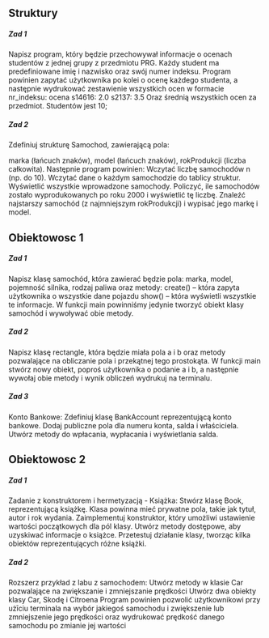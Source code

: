 ## Struktury
##### Zad 1
Napisz program, który będzie przechowywał informacje o ocenach studentów z jednej grupy z przedmiotu PRG. 
Każdy student ma predefiniowane imię i nazwisko oraz swój numer indeksu. 
Program powinien zapytać użytkownika po kolei o ocenę każdego studenta, 
a następnie wydrukować zestawienie wszystkich ocen w formacie nr_indeksu: ocena s14616: 2.0 s2137: 3.5 
Oraz średnią wszystkich ocen za przedmiot. Studentów jest 10;

##### Zad 2
Zdefiniuj strukturę Samochod, zawierającą pola:

marka (łańcuch znaków),
model (łańcuch znaków),
rokProdukcji (liczba całkowita). Następnie program powinien:
Wczytać liczbę samochodów n (np. do 10).
Wczytać dane o każdym samochodzie do tablicy struktur.
Wyświetlić wszystkie wprowadzone samochody.
Policzyć, ile samochodów zostało wyprodukowanych po roku 2000 i wyświetlić tę liczbę.
Znaleźć najstarszy samochód (z najmniejszym rokProdukcji) i wypisać jego markę i model.


## Obiektowosc 1

##### Zad 1
Napisz klasę samochód, która zawierać będzie pola: marka, model, pojemność silnika, rodzaj paliwa oraz metody:
create() – która zapyta użytkownika o wszystkie dane pojazdu
show() – która wyświetli wszystkie te informacje. W funkcji main powinniśmy jedynie tworzyć obiekt klasy samochód i wywoływać obie metody.

##### Zad 2
Napisz klasę rectangle, która będzie miała pola a i b oraz metody pozwalające na obliczanie pola i przekątnej tego prostokąta. 
W funkcji main stwórz nowy obiekt, poproś użytkownika o podanie a i b, a następnie wywołaj obie metody i wynik obliczeń wydrukuj na terminalu.

##### Zad 3
Konto Bankowe: Zdefiniuj klasę BankAccount reprezentującą konto bankowe. Dodaj publiczne pola dla numeru konta, 
salda i właściciela. Utwórz metody do wpłacania, wypłacania i wyświetlania salda.

## Obiektowosc 2

##### Zad 1
Zadanie z konstruktorem i hermetyzacją - Książka:
Stwórz klasę Book, reprezentującą książkę. Klasa powinna mieć prywatne pola, takie jak tytuł, autor i rok wydania.
Zaimplementuj konstruktor, który umożliwi ustawienie wartości początkowych dla pól klasy.
Utwórz metody dostępowe, aby uzyskiwać informacje o książce.
Przetestuj działanie klasy, tworząc kilka obiektów reprezentujących różne książki.

##### Zad 2
Rozszerz przykład z labu z samochodem:
Utwórz metody w klasie Car pozwalające na zwiększanie i zmniejszanie prędkości
Utwórz dwa obiekty klasy Car, Skodę i Citroena
Program powinien pozwolić użytkownikowi przy użīciu terminala na wybór jakiegoś samochodu i zwiększenie lub zmniejszenie jego prędkości oraz wydrukować prędkość danego samochodu po zmianie jej wartości
